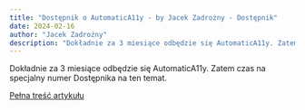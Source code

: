 ```yaml
---
title: "Dostępnik o AutomaticA11y - by Jacek Zadrożny - Dostępnik"
date: 2024-02-16
author: "Jacek Zadrożny"
description: "Dokładnie za 3 miesiące odbędzie się AutomaticA11y. Zatem czas na specjalny numer Dostępnika na ten temat."
---
```


Dokładnie za 3 miesiące odbędzie się AutomaticA11y. Zatem czas na specjalny numer Dostępnika na ten temat.

[Pełna treść artykułu](https://dostepnik.substack.com/p/dostepnik-o-automatica11y)
